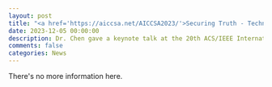 ```yaml
---
layout: post
title: "<a href='https://aiccsa.net/AICCSA2023/'>Securing Truth - Technology's Role in Fighting Misinformation on Social Media</a>"
date: 2023-12-05 00:00:00
description: Dr. Chen gave a keynote talk at the 20th ACS/IEEE International Conference on Computer Systems and Applications (AICCSA 2023), National Telecommunication Institute (NTI) – Smart Village, Giza, Egypt, Dec. 4-7, 2023.
comments: false
categories: News
---
```


There's no more information here.


